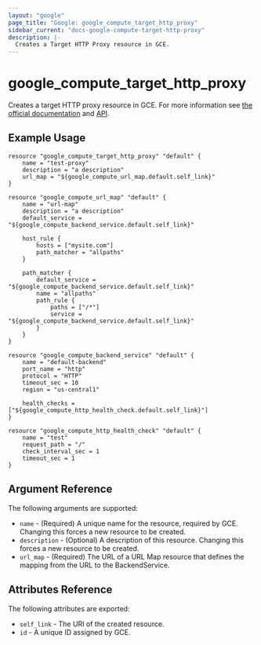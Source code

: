 ```yaml
---
layout: "google"
page_title: "Google: google_compute_target_http_proxy"
sidebar_current: "docs-google-compute-target-http-proxy"
description: |-
  Creates a Target HTTP Proxy resource in GCE.
---
```


# google\_compute\_target\_http\_proxy

Creates a target HTTP proxy resource in GCE. For more information see
[the official
documentation](http://cloud.google.com/compute/docs/load-balancing/http/target-proxies) and
[API](http://cloud.google.com/compute/docs/reference/latest/targetHttpProxies).


## Example Usage

```
resource "google_compute_target_http_proxy" "default" {
    name = "test-proxy"
    description = "a description"
    url_map = "${google_compute_url_map.default.self_link}"
}

resource "google_compute_url_map" "default" {
    name = "url-map"
    description = "a description"
    default_service = "${google_compute_backend_service.default.self_link}"

    host_rule {
        hosts = ["mysite.com"]
        path_matcher = "allpaths"
    }

    path_matcher {
        default_service = "${google_compute_backend_service.default.self_link}"
        name = "allpaths"
        path_rule {
            paths = ["/*"]
            service = "${google_compute_backend_service.default.self_link}"
        }
    }
}

resource "google_compute_backend_service" "default" {
    name = "default-backend"
    port_name = "http"
    protocol = "HTTP"
    timeout_sec = 10
    region = "us-central1"

    health_checks = ["${google_compute_http_health_check.default.self_link}"]
}

resource "google_compute_http_health_check" "default" {
    name = "test"
    request_path = "/"
    check_interval_sec = 1
    timeout_sec = 1
}
```

## Argument Reference

The following arguments are supported:

* `name` - (Required) A unique name for the resource, required by GCE.
    Changing this forces a new resource to be created.
* `description` - (Optional) A description of this resource.
    Changing this forces a new resource to be created.
* `url_map` - (Required) The URL of a URL Map resource that defines the
    mapping from the URL to the BackendService.

## Attributes Reference

The following attributes are exported:

* `self_link` - The URI of the created resource.
* `id` - A unique ID assigned by GCE.
